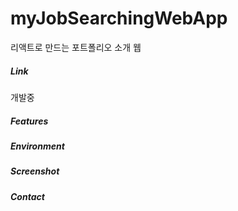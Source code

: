 # myJobSearchingWebApp

리액트로 만드는 포트폴리오 소개 웹



##### Link

개발중



##### Features



##### Environment



##### Screenshot



##### Contact

